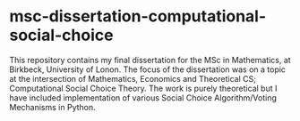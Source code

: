 # msc-dissertation-computational-social-choice
This repository contains my final dissertation for the MSc in Mathematics, at Birkbeck, University of Lonon. The focus of the dissertation was on a topic at the intersection of Mathematics, Economics and Theoretical CS; Computational Social Choice Theory. The work is purely theoretical but I have included implementation of various Social Choice Algorithm/Voting Mechanisms in Python.
